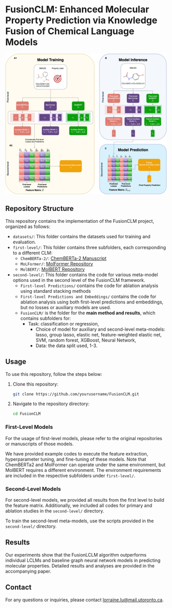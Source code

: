 # FusionCLM: Enhanced Molecular Property Prediction via Knowledge Fusion of Chemical Language Models

![FusionCLM Workflow](FusionCLM_Workflow.png)

## Repository Structure
This repository contains the implementation of the FusionCLM project, organized as follows:

- `datasets/`: This folder contains the datasets used for training and evaluation.
- `first-level/`: This folder contains three subfolders, each corresponding to a different CLM:
  - `ChemBERTa-2/`: [ChemBERTa-2 Manuscript](https://github.com/chemberta/chemberta-2)
  - `MoLFormer/`: [MolFormer Repository](https://github.com/IBM/molformer)
  - `MolBERT/`: [MolBERT Repository](https://github.com/BenevolentAI/MolBERT)
- `second-level/`: This folder contains the code for various meta-model options used in the second level of the FusionCLM framework.
  - `First-level Predictions/` contains the code for ablation analysis using standard stacking methods
  - `First-level Predictions and Embeddings/` contains the code for ablation analysis using both first-level predictions and embeddings, but no losses or auxiliary models are used.
  - `FusionCLM/` is the folder for the **main method and results**, which contains subfolders for:
    -  Task: classification or regression,
        - Choice of model for auxiliary and second-level meta-models: lasso, group lasso, elastic net, feature-weighted elastic net, SVM, random forest, XGBoost, Neural Network,
        - Data: the data split used, 1-3.

## Usage
To use this repository, follow the steps below:

1. Clone this repository:
    ```sh
    git clone https://github.com/yourusername/FusionCLM.git
    ```
2. Navigate to the repository directory:
    ```sh
    cd FusionCLM
    ```
    
### First-Level Models
For the usage of first-level models, please refer to the original repositories or manuscripts of those models.

We have provided example codes to execute the feature extraction, hyperparameter tuning, and fine-tuning of these models. Note that ChemBERTa2 and MolFormer can operate under the same environment, but MolBERT requires a different environment. The environment requirements are included in the respective subfolders under `first-level/`.

### Second-Level Models
For second-level models, we provided all results from the first level to build the feature matrix. Additionally, we included all codes for primary and ablation studies in the `second-level/` directory.

To train the second-level meta-models, use the scripts provided in the `second-level/` directory.

## Results
Our experiments show that the FusionLCLM algorithm outperforms individual LCLMs and baseline graph neural network models in predicting molecular properties. Detailed results and analyses are provided in the accompanying paper.

## Contact
For any questions or inquiries, please contact [lorraine.lu@mail.utoronto.ca](mailto:lorraine.lu@mail.utoronto.ca).
